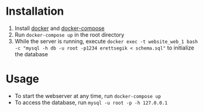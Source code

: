 # Installation

1. Install [docker](https://docs.docker.com/) and [docker-compose](https://docs.docker.com/compose/install/)
2. Run `docker-compose up` in the root directory
3. While the server is running, execute `docker exec -t website_web_1 bash -c "mysql -h db -u root -p1234 erettsegik < schema.sql"` to initialize the database

# Usage

 - To start the webserver at any time, run `docker-compose up`
 - To access the database, run `mysql -u root -p -h 127.0.0.1`
